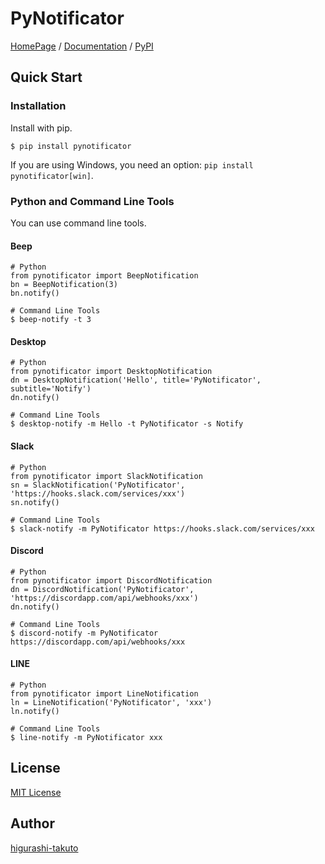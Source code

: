 # PyNotificator

[HomePage](https://higurashi-takuto.github.io/pynotificator/) / [Documentation](https://pynotificator.readthedocs.io/en/latest/) / [PyPI](https://pypi.org/project/pynotificator/)

## Quick Start

### Installation

Install with pip.
```
$ pip install pynotificator
```

If you are using Windows, you need an option: `pip install pynotificator[win]`.

### Python and Command Line Tools

You can use command line tools.

#### Beep
```
# Python
from pynotificator import BeepNotification
bn = BeepNotification(3)
bn.notify()

# Command Line Tools
$ beep-notify -t 3
```

#### Desktop
```
# Python
from pynotificator import DesktopNotification
dn = DesktopNotification('Hello', title='PyNotificator', subtitle='Notify')
dn.notify()

# Command Line Tools
$ desktop-notify -m Hello -t PyNotificator -s Notify
```

#### Slack
```
# Python
from pynotificator import SlackNotification
sn = SlackNotification('PyNotificator', 'https://hooks.slack.com/services/xxx')
sn.notify()

# Command Line Tools
$ slack-notify -m PyNotificator https://hooks.slack.com/services/xxx
```

#### Discord
```
# Python
from pynotificator import DiscordNotification
dn = DiscordNotification('PyNotificator', 'https://discordapp.com/api/webhooks/xxx')
dn.notify()

# Command Line Tools
$ discord-notify -m PyNotificator https://discordapp.com/api/webhooks/xxx
```

#### LINE
```
# Python
from pynotificator import LineNotification
ln = LineNotification('PyNotificator', 'xxx')
ln.notify()

# Command Line Tools
$ line-notify -m PyNotificator xxx
```

## License
[MIT License](https://raw.githubusercontent.com/higurashi-takuto/pynotificator/master/LICENSE)

## Author
[higurashi-takuto](https://hgrs.me/)
